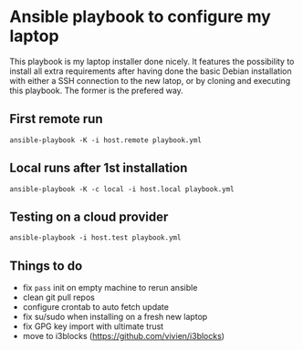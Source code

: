 # Ansible playbook to configure my laptop

This playbook is my laptop installer done nicely. It features the possibility to install all extra requirements after having done the basic Debian installation with either a SSH connection to the new latop, or by cloning and executing this playbook. The former is the prefered way.

## First remote run

`ansible-playbook -K -i host.remote playbook.yml`

## Local runs after 1st installation

`ansible-playbook -K -c local -i host.local playbook.yml`

## Testing on a cloud provider
`ansible-playbook -i host.test playbook.yml`

## Things to do

- fix `pass` init on empty machine to rerun ansible
- clean git pull repos
- configure crontab to auto fetch update
- fix su/sudo when installing on a fresh new laptop
- fix GPG key import with ultimate trust
- move to i3blocks (https://github.com/vivien/i3blocks)
